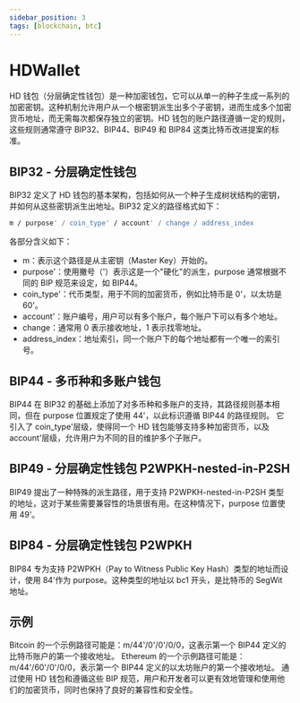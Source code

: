 ```yaml
---
sidebar_position: 3
tags: [blockchain, btc]
---
```


# HDWallet

HD 钱包（分层确定性钱包）是一种加密钱包，它可以从单一的种子生成一系列的加密密钥。这种机制允许用户从一个根密钥派生出多个子密钥，进而生成多个加密货币地址，而无需每次都保存独立的密钥。HD 钱包的账户路径遵循一定的规则，这些规则通常遵守 BIP32、BIP44、BIP49 和 BIP84 这类比特币改进提案的标准。

## BIP32 - 分层确定性钱包

BIP32 定义了 HD 钱包的基本架构，包括如何从一个种子生成树状结构的密钥，并如何从这些密钥派生出地址。BIP32 定义的路径格式如下：

```bash
m / purpose' / coin_type' / account' / change / address_index
```

各部分含义如下：

- m：表示这个路径是从主密钥（Master Key）开始的。
- purpose'：使用撇号（'）表示这是一个"硬化"的派生，purpose 通常根据不同的 BIP 规范来设定，如 BIP44。
- coin_type'：代币类型，用于不同的加密货币，例如比特币是 0'，以太坊是 60'。
- account'：账户编号，用户可以有多个账户，每个账户下可以有多个地址。
- change：通常用 0 表示接收地址，1 表示找零地址。
- address_index：地址索引，同一个账户下的每个地址都有一个唯一的索引号。

## BIP44 - 多币种和多账户钱包

BIP44 在 BIP32 的基础上添加了对多币种和多账户的支持，其路径规则基本相同，但在 purpose 位置规定了使用 44'，以此标识遵循 BIP44 的路径规则。
它引入了 coin_type'层级，使得同一个 HD 钱包能够支持多种加密货币，以及 account'层级，允许用户为不同的目的维护多个子账户。

## BIP49 - 分层确定性钱包 P2WPKH-nested-in-P2SH

BIP49 提出了一种特殊的派生路径，用于支持 P2WPKH-nested-in-P2SH 类型的地址，这对于某些需要兼容性的场景很有用。在这种情况下，purpose 位置使用 49'。

## BIP84 - 分层确定性钱包 P2WPKH

BIP84 专为支持 P2WPKH（Pay to Witness Public Key Hash）类型的地址而设计，使用 84'作为 purpose。这种类型的地址以 bc1 开头，是比特币的 SegWit 地址。

## 示例

Bitcoin 的一个示例路径可能是：m/44'/0'/0'/0/0，这表示第一个 BIP44 定义的比特币账户的第一个接收地址。
Ethereum 的一个示例路径可能是：m/44'/60'/0'/0/0，表示第一个 BIP44 定义的以太坊账户的第一个接收地址。
通过使用 HD 钱包和遵循这些 BIP 规范，用户和开发者可以更有效地管理和使用他们的加密货币，同时也保持了良好的兼容性和安全性。
